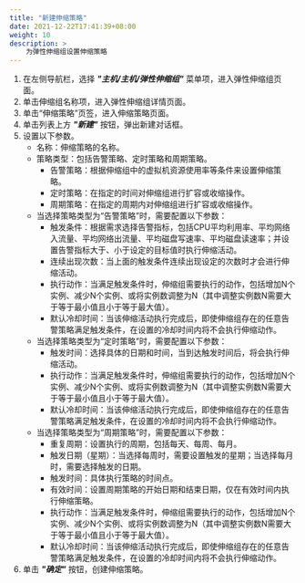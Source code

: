 ```yaml
---
title: "新建伸缩策略"
date: 2021-12-22T17:41:39+08:00
weight: 10
description: >
    为弹性伸缩组设置伸缩策略
---
```


1. 在左侧导航栏，选择 **_"主机/主机/弹性伸缩组"_** 菜单项，进入弹性伸缩组页面。
2. 单击伸缩组名称项，进入弹性伸缩组详情页面。
2. 单击“伸缩策略”页签，进入伸缩策略页面。
3. 单击列表上方 **_"新建"_** 按钮，弹出新建对话框。
4. 设置以下参数。
   - 名称：伸缩策略的名称。
   - 策略类型：包括告警策略、定时策略和周期策略。
       - 告警策略：根据伸缩组中的虚拟机资源使用率等条件来设置伸缩策略。
       - 定时策略：在指定的时间对伸缩组进行扩容或收缩操作。
       - 周期策略：在指定的周期内对伸缩组进行扩容或收缩操作。
   - 当选择策略类型为“告警策略”时，需要配置以下参数：
       - 触发条件：根据需求选择告警指标，包括CPU平均利用率、平均网络入流量、平均网络出流量、平均磁盘写速率、平均磁盘读速率；并设置告警指标大于、小于设定的目标值时执行伸缩活动。
       - 连续出现次数：当上面的触发条件连续出现设定的次数时才会进行伸缩活动。
       - 执行动作：当满足触发条件时，伸缩组需要执行的动作，包括增加N个实例、减少N个实例、或将实例数调整为N（其中调整实例数N需要大于等于最小值且小于等于最大值）。
       - 默认冷却时间：当该伸缩活动执行完成后，即使伸缩组存在的任意告警策略满足触发条件，在设置的冷却时间内将不会执行伸缩动作。
   - 当选择策略类型为“定时策略”时，需要配置以下参数：
       - 触发时间：选择具体的日期和时间，当到达触发时间后，将会执行伸缩活动。
       - 执行动作：当满足触发条件时，伸缩组需要执行的动作，包括增加N个实例、减少N个实例、或将实例数调整为N（其中调整实例数N需要大于等于最小值且小于等于最大值）。
       - 默认冷却时间：当该伸缩活动执行完成后，即使伸缩组存在的任意告警策略满足触发条件，在设置的冷却时间内将不会执行伸缩动作。
   - 当选择策略类型为“周期策略”时，需要配置以下参数：
       - 重复周期：设置执行的周期，包括每天、每周、每月。
       - 触发日期（星期）：当选择每周时，需要设置触发的星期；当选择每月时，需要选择触发的日期。
       - 触发时间：具体执行策略的时间点。
       - 有效时间：设置周期策略的开始日期和结束日期，仅在有效时间内执行伸缩策略。
       - 执行动作：当满足触发条件时，伸缩组需要执行的动作，包括增加N个实例、减少N个实例、或将实例数调整为N（其中调整实例数N需要大于等于最小值且小于等于最大值）。
       - 默认冷却时间：当该伸缩活动执行完成后，即使伸缩组存在的任意告警策略满足触发条件，在设置的冷却时间内将不会执行伸缩动作。
5. 单击 **_"确定"_** 按钮，创建伸缩策略。